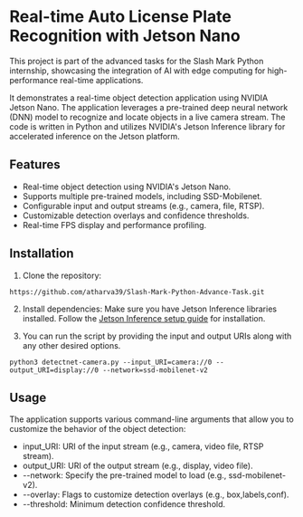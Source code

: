 # Real-time Auto License Plate Recognition with Jetson Nano

This project is part of the advanced tasks for the Slash Mark Python internship, showcasing the integration of AI with edge computing for high-performance real-time applications.

It demonstrates a real-time object detection application using NVIDIA Jetson Nano. The application leverages a pre-trained deep neural network (DNN) model to recognize and locate objects in a live camera stream. The code is written in Python and utilizes NVIDIA's Jetson Inference library for accelerated inference on the Jetson platform.

## Features
- Real-time object detection using NVIDIA's Jetson Nano.
- Supports multiple pre-trained models, including SSD-Mobilenet.
- Configurable input and output streams (e.g., camera, file, RTSP).
- Customizable detection overlays and confidence thresholds.
- Real-time FPS display and performance profiling.

## Installation

1. Clone the repository:
```
https://github.com/atharva39/Slash-Mark-Python-Advance-Task.git
```
2. Install dependencies:
Make sure you have Jetson Inference libraries installed. Follow the [Jetson Inference setup guide](https://github.com/dusty-nv/jetson-inference/tree/master) for installation.

3. You can run the script by providing the input and output URIs along with any other desired options.
```
python3 detectnet-camera.py --input_URI=camera://0 --output_URI=display://0 --network=ssd-mobilenet-v2
```

## Usage
The application supports various command-line arguments that allow you to customize the behavior of the object detection:

- input_URI: URI of the input stream (e.g., camera, video file, RTSP stream).
- output_URI: URI of the output stream (e.g., display, video file).
- --network: Specify the pre-trained model to load (e.g., ssd-mobilenet-v2).
- --overlay: Flags to customize detection overlays (e.g., box,labels,conf).
- --threshold: Minimum detection confidence threshold.
